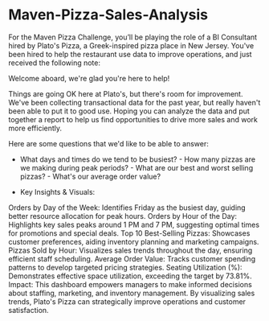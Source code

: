 # Maven-Pizza-Sales-Analysis
For the Maven Pizza Challenge, you’ll be playing the role of a BI Consultant hired by Plato's Pizza, a Greek-inspired pizza place in New Jersey. You've been hired to help the restaurant use data to improve operations, and just received the following note:

Welcome aboard, we're glad you're here to help!

Things are going OK here at Plato's, but there's room for improvement. We've been collecting transactional data for the past year, but really haven't been able to put it to good use. Hoping you can analyze the data and put together a report to help us find opportunities to drive more sales and work more efficiently.

Here are some questions that we'd like to be able to answer:

- What days and times do we tend to be busiest? - How many pizzas are we making during peak periods? - What are our best and worst selling pizzas? - What's our average order value?

- Key Insights & Visuals:

Orders by Day of the Week: Identifies Friday as the busiest day, guiding better resource allocation for peak hours.
Orders by Hour of the Day: Highlights key sales peaks around 1 PM and 7 PM, suggesting optimal times for promotions and special deals.
Top 10 Best-Selling Pizzas: Showcases customer preferences, aiding inventory planning and marketing campaigns.
Pizzas Sold by Hour: Visualizes sales trends throughout the day, ensuring efficient staff scheduling.
Average Order Value: Tracks customer spending patterns to develop targeted pricing strategies.
Seating Utilization (%): Demonstrates effective space utilization, exceeding the target by 73.81%.
Impact: This dashboard empowers managers to make informed decisions about staffing, marketing, and inventory management. By visualizing sales trends, Plato's Pizza can strategically improve operations and customer satisfaction.
